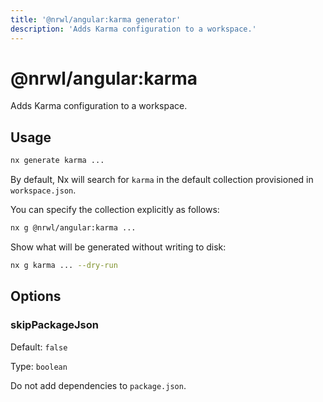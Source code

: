 ```yaml
---
title: '@nrwl/angular:karma generator'
description: 'Adds Karma configuration to a workspace.'
---
```


# @nrwl/angular:karma

Adds Karma configuration to a workspace.

## Usage

```bash
nx generate karma ...
```

By default, Nx will search for `karma` in the default collection provisioned in `workspace.json`.

You can specify the collection explicitly as follows:

```bash
nx g @nrwl/angular:karma ...
```

Show what will be generated without writing to disk:

```bash
nx g karma ... --dry-run
```

## Options

### skipPackageJson

Default: `false`

Type: `boolean`

Do not add dependencies to `package.json`.
